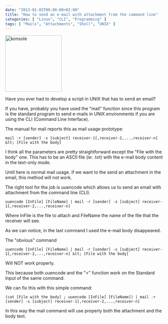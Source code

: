 ```yaml
---
date: "2013-01-03T09:00:00+02:00"
title: "How to send an e-mail with attachment from the command line"
categories: [ "Linux", "CLI", "Programming" ]
tags: [ "Mails", "Attachments", "Shell", "UNIX" ]
---
```

<img class="alignleft  wp-image-1092" alt="konsole" src="http://fabiolocati.com/wp-content/uploads/2013/01/konsole-300x300.png" width="180" height="180" />

Have you ever had to develop a script in UNIX that has to send an email?

If you have, probably you have used the "mail" function since this program is the standard program to send e-mails in UNIX environments if you are using the CLI (Command Line Interface).

The manual for mail reports this as mail usage prototype:

    mail -r [sender] -s [subject] receiver-1[,receiver-2,...,receiver-n] &lt; [File with the body]

I think all the parameters are pretty straightforward except the "File with the body" one. This has to be an ASCII file (ie: .txt) with the e-mail body content in the text-only mode.

Until here is normal mail usage. If we want to the send an attachment in the email, this method will not work.

The right tool for the job is uuencode which allows us to send an email with attachment from the command line (CLI).

    uuencode [InFile] [FileName] | mail -r [sender] -s [subject] receiver-1[,receiver-2,...,receiver-n]

Where InFile is the file to attach and FileName the name of the file that the receiver will see.

As we can notice, in the last command I used the e-mail body disappeared.

The "obvious" command

    uuencode [InFile] [FileName] | mail -r [sender] -s [subject] receiver-1[,receiver-2,...,receiver-n] &lt; [File with the body]

Will NOT work properly.

This because both uuencode and the "&lt;" function work on the Standard Input of the same command.

We can fix this with this simple command:

    (cat [File with the body] ; uuencode [InFile] [FileName]) | mail -r [sender] -s [subject] receiver-1[,receiver-2,...,receiver-n]

In this way the mail command will use properly both the attachment and the body text.
